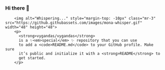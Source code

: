### Hi there 👋

<!--
**vygandas/vygandas** is a ✨ _special_ ✨ repository because its `README.md` (this file) appears on your GitHub profile.

Here are some ideas to get you started:

- 🔭 I’m currently working on ...
- 🌱 I’m currently learning ...
- 👯 I’m looking to collaborate on ...
- 🤔 I’m looking for help with ...
- 💬 Ask me about ...
- 📫 How to reach me: ...
- 😄 Pronouns: ...
- ⚡ Fun fact: ...
-->

<div data-view-component="true" class="js-personal flash my-3 d-flex clearfix">
  
  
        <img alt="Whispering..." style="margin-top: -10px" class="mr-3" src="https://github.githubassets.com/images/mona-whisper.gif" width="48" height="48">
        <p>
          <strong>vygandas/vygandas</strong>
          is a ✨<em>special</em> ✨ repository that you can use
          to add a <code>README.md</code> to your GitHub profile. Make sure
          it’s public and initialize it with a <strong>README</strong> to
          get started.
        </p>


  
</div>
